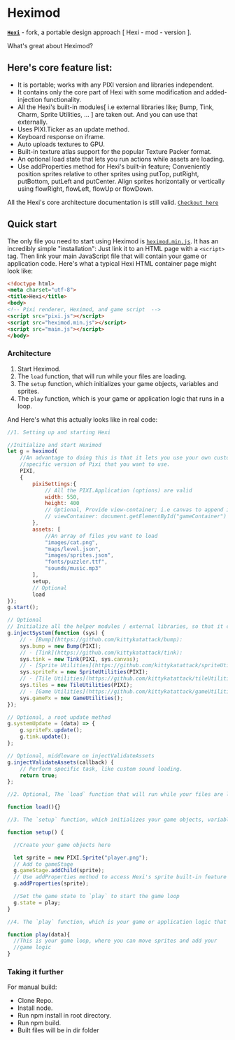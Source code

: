 Heximod
=======

**[`Hexi`](https://github.com/kittykatattack/hexi)** - fork, a portable design approach [ Hexi - mod - version ].

What's great about Heximod?

Here's core feature list:
-----------------------------------
- It is portable; works with any PIXI version and libraries independent.
- It contains only the core part of Hexi with some modification and added-injection functionality.
- All the Hexi's built-in modules[ i.e external libraries like; Bump, Tink, Charm, Sprite Utilities, ... ] are taken out.
And you can use that externally.
- Uses PIXI.Ticker as an update method.
- Keyboard response on iframe.
- Auto uploads textures to GPU.
- Built-in texture atlas support for the popular Texture Packer format.
- An optional load state that lets you run actions while assets are loading.
- Use addProperties method for Hexi's built-in feature; Conveniently position sprites relative to other sprites using putTop, putRight, putBottom, putLeft and putCenter. Align sprites horizontally or vertically using flowRight, flowLeft, flowUp or flowDown.

All the Hexi's core architecture documentation is still valid.
[`Checkout here`](https://github.com/kittykatattack/hexi)

<a id='quickstart'></a>
Quick start
----------------

The only file you need to start using Heximod is
[`heximod.min.js`](https://github.com/smiley405/hexi/master/dist/heximod.min.js). It has an incredibly simple "installation": Just link it to an HTML page with a `<script>` tag. Then link your main JavaScript file that will contain your game or application code. Here's what a typical Hexi HTML container page might look like:
```html
<!doctype html>
<meta charset="utf-8">
<title>Hexi</title>
<body>
<!-- Pixi renderer, Heximod, and game script  -->
<script src="pixi.js"></script>
<script src="heximod.min.js"></script>
<script src="main.js"></script>
</body>
```
<a id='heximodsarchitecture'></a>
### Architecture

1. Start Heximod.
2. The `load` function, that will run while your files are loading.
3. The `setup` function, which initializes your game objects, variables and sprites.
4. The `play` function, which is your game or application logic that runs in a loop.

And Here's what this actually looks like in real code:

```js
//1. Setting up and starting Hexi

//Initialize and start Heximod
let g = heximod(
    //An advantage to doing this is that it lets you use your own custom build of Pixi, or a
    //specific version of Pixi that you want to use.
    PIXI,
    {
        pixiSettings:{
            // All the PIXI.Application (options) are valid
            width: 550,
            height: 400
            // Optional, Provide view-container; i.e canvas to append inside
            // viewContainer: document.getElementById("gameContainer")
        },
        assets: [
            //An array of files you want to load
            "images/cat.png",
            "maps/level.json",
            "images/sprites.json",
            "fonts/puzzler.ttf",
            "sounds/music.mp3"
        ],
        setup,
        // Optional
        load
});
g.start();

// Optional
// Initialize all the helper modules / external libraries, so that it can be access through top-level reference.
g.injectSystem(function (sys) {
    // - [Bump](https://github.com/kittykatattack/bump):
    sys.bump = new Bump(PIXI);
    // - [Tink](https://github.com/kittykatattack/tink):
    sys.tink = new Tink(PIXI, sys.canvas);
    // - [Sprite Utilities](https://github.com/kittykatattack/spriteUtilities):
    sys.spriteFx = new SpriteUtilities(PIXI);
    // - [Tile Utilities](https://github.com/kittykatattack/tileUtilities):
    sys.tiles = new TileUtilities(PIXI);
    // - [Game Utilities](https://github.com/kittykatattack/gameUtilities):
    sys.gameFx = new GameUtilities();
});

// Optional, a root update method
g.systemUpdate = (data) => {
    g.spriteFx.update();
    g.tink.update();
};

// Optional, middleware on injectValidateAssets
g.injectValidateAssets(callback) {
    // Perform specific task, like custom sound loading.
    return true;
};

//2. Optional, The `load` function that will run while your files are loading

function load(){}

//3. The `setup` function, which initializes your game objects, variables and sprites

function setup() {

  //Create your game objects here

  let sprite = new PIXI.Sprite("player.png");
  // Add to gameStage
  g.gameStage.addChild(sprite);
  // Use addProperties method to access Hexi's sprite built-in feature
  g.addProperties(sprite);

  //Set the game state to `play` to start the game loop
  g.state = play;
}

//4. The `play` function, which is your game or application logic that runs in a loop

function play(data){
  //This is your game loop, where you can move sprites and add your
  //game logic
}
```


<a id='takingitfurther'></a>
### Taking it further

For manual build:
- Clone Repo.
- Install node.
- Run npm install in root directory.
- Run npm build.
- Built files will be in dir folder